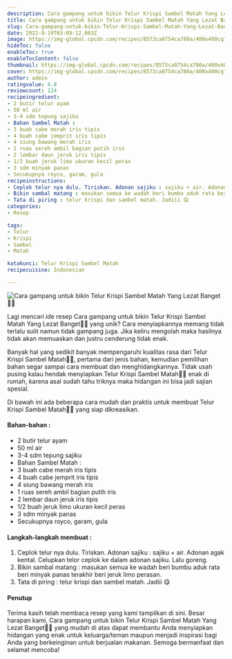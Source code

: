 ```yaml
---
description: Cara gampang untuk bikin Telur Krispi Sambel Matah Yang Lezat Banget"
title: Cara gampang untuk bikin Telur Krispi Sambel Matah Yang Lezat Banget
slug: Cara-gampang-untuk-bikin-Telur-Krispi-Sambel-Matah-Yang-Lezat-Banget
date: 2022-9-19T03:09:12.063Z
image: https://img-global.cpcdn.com/recipes/8573ca0754ca780a/400x400cq70/photo.jpg
hideToc: false
enableToc: true
enableTocContent: false
thumbnail: https://img-global.cpcdn.com/recipes/8573ca0754ca780a/400x400cq70/photo.jpg
cover: https://img-global.cpcdn.com/recipes/8573ca0754ca780a/400x400cq70/photo.jpg
author: admin
ratingvalue: 4.8
reviewcount: 124
recipeingredient:
- 2 butir telur ayam
- 50 ml air
- 3-4 sdm tepung sajiku
- Bahan Sambel Matah :
- 3 buah cabe merah iris tipis
- 4 buah cabe jemprit iris tipis
- 4 siung bawang merah iris
- 1 ruas sereh ambil bagian putih iris
- 2 lembar daun jeruk iris tipis
- 1/2 buah jeruk limo ukuran kecil peras
- 3 sdm minyak panas
- Secukupnya royco, garam, gula
recipeinstructions:
- Ceplok telur nya dulu. Tiriskan. Adonan sajiku : sajiku + air. Adonan agak kental. Celupkan telor ceplok ke dalam adonan sajiku. Lalu goreng.
- Bikin sambal matang : masukan semua ke wadah beri bumbu aduk rata beri minyak panas terakhir beri jeruk limo perasan.
- Tata di piring : telur krispi dan sambel matah. Jadiii 😋
categories:
- Resep

tags:
- Telur
- Krispi
- Sambel
- Matah

katakunci: Telur Krispi Sambel Matah
recipecuisine: Indonesian

---
```


![Cara gampang untuk bikin Telur Krispi Sambel Matah Yang Lezat Banget👩‍🍳](https://img-global.cpcdn.com/recipes/8573ca0754ca780a/400x400cq70/photo.jpg)

Lagi mencari ide resep Cara gampang untuk bikin Telur Krispi Sambel Matah Yang Lezat Banget👩‍🍳 yang unik? Cara menyiapkannya memang tidak terlalu sulit namun tidak gampang juga. Jika keliru mengolah maka hasilnya tidak akan memuaskan dan justru cenderung tidak enak.

Banyak hal yang sedikit banyak mempengaruhi kualitas rasa dari Telur Krispi Sambel Matah👩‍🍳, pertama dari jenis bahan, kemudian pemilihan bahan segar sampai cara membuat dan menghidangkannya. Tidak usah pusing kalau hendak menyiapkan Telur Krispi Sambel Matah👩‍🍳 enak di rumah, karena asal sudah tahu triknya maka hidangan ini bisa jadi sajian spesial.

Di bawah ini ada beberapa cara mudah dan praktis untuk membuat Telur Krispi Sambel Matah👩‍🍳 yang siap dikreasikan.

<!--inarticleads1-->

#### Bahan-bahan :

- 2 butir telur ayam
- 50 ml air
- 3-4 sdm tepung sajiku
- Bahan Sambel Matah :
- 3 buah cabe merah iris tipis
- 4 buah cabe jemprit iris tipis
- 4 siung bawang merah iris
- 1 ruas sereh ambil bagian putih iris
- 2 lembar daun jeruk iris tipis
- 1/2 buah jeruk limo ukuran kecil peras
- 3 sdm minyak panas
- Secukupnya royco, garam, gula

<!--inarticleads2-->

#### Langkah-langkah membuat :

1. Ceplok telur nya dulu. Tiriskan. Adonan sajiku : sajiku + air. Adonan agak kental. Celupkan telor ceplok ke dalam adonan sajiku. Lalu goreng.
1. Bikin sambal matang : masukan semua ke wadah beri bumbu aduk rata beri minyak panas terakhir beri jeruk limo perasan.
1. Tata di piring : telur krispi dan sambel matah. Jadiii 😋

#### Penutup

Terima kasih telah membaca resep yang kami tampilkan di sini. Besar harapan kami, Cara gampang untuk bikin Telur Krispi Sambel Matah Yang Lezat Banget👩‍🍳 yang mudah di atas dapat membantu Anda menyiapkan hidangan yang enak untuk keluarga/teman maupun menjadi inspirasi bagi Anda yang berkeinginan untuk berjualan makanan. Semoga bermanfaat dan selamat mencoba!